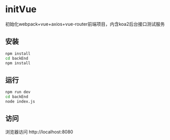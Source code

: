 # initVue
初始化webpack+vue+axios+vue-router前端项目，内含koa2后台接口测试服务

## 安装
```bash
npm install
cd backEnd
npm install
```

## 运行
```bash
npm run dev
cd backEnd
node index.js
```

## 访问
浏览器访问 http://localhost:8080
